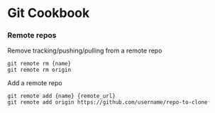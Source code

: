 # Git Cookbook

### Remote repos
Remove tracking/pushing/pulling from a remote repo
```
git remote rm {name}
git remote rm origin
```

Add a remote repo
```
git remote add {name} {remote_url}
git remote add origin https://github.com/username/repo-to-clone
```
